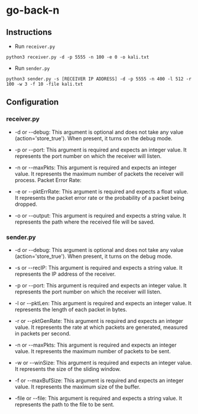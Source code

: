 # go-back-n
## Instructions
- Run `receiver.py`
```
python3 receiver.py -d -p 5555 -n 100 -e 0 -o kali.txt
```
- Run `sender.py`
```
python3 sender.py -s [RECEIVER IP ADDRESS] -d -p 5555 -n 400 -l 512 -r 100 -w 3 -f 10 -file kali.txt
```
## Configuration
### receiver.py

- -d or --debug: This argument is optional and does not take any value (action='store_true'). When present, it turns on the debug mode.

- -p or --port: This argument is required and expects an integer value. It represents the port number on which the receiver will listen.

- -n or --maxPkts: This argument is required and expects an integer value. It represents the maximum number of packets the receiver will process.
Packet Error Rate:

- -e or --pktErrRate: This argument is required and expects a float value. It represents the packet error rate or the probability of a packet being dropped.

- -o or --output: This argument is required and expects a string value. It represents the path where the received file will be saved.

### sender.py

- -d or --debug: This argument is optional and does not take any value (action='store_true'). When present, it turns on the debug mode.

- -s or --recIP: This argument is required and expects a string value. It represents the IP address of the receiver.

- -p or --port: This argument is required and expects an integer value. It represents the port number on which the receiver will listen.

- -l or --pktLen: This argument is required and expects an integer value. It represents the length of each packet in bytes.

- -r or --pktGenRate: This argument is required and expects an integer value. It represents the rate at which packets are generated, measured in packets per second.

- -n or --maxPkts: This argument is required and expects an integer value. It represents the maximum number of packets to be sent.

- -w or --winSize: This argument is required and expects an integer value. It represents the size of the sliding window.

- -f or --maxBufSize: This argument is required and expects an integer value. It represents the maximum size of the buffer.

- -file or --file: This argument is required and expects a string value. It represents the path to the file to be sent.
